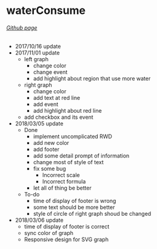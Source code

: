 # waterConsume
###### [Github page](https://e652424342007.github.io/waterConsume/)
* 2017/10/16 update
* 2017/11/01 update
	* left graph
		* change color
		* change event
		* add highlight about region that use more water
	* right graph
		* change color
		* add text at red line
		* add event
		* add highlight about red line
	* add checkbox and its event
* 2018/03/05 update
	* Done
		* implement uncomplicated RWD
		* add new color
		* add footer
		* add some detail prompt of information  
		* change most of style of text
		* fix some bug
			* Incorrect scale
			* Incorrect formula
		* let all of thing be better
	* To-do
		* time of display of footer is wrong
		* some text should be more better
		* style of circle of right graph shoud be changed  
* 2018/03/06 update
	* time of display of footer is correct
	* sync color of graph
	* Responsive design for SVG graph
